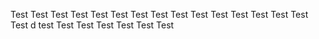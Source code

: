 
Test
Test
Test
Test
Test
Test
Test
Test
Test
Test
Test
Test
Test
Test
Test
Test
d
test
Test
Test
Test
Test
Test
Test
